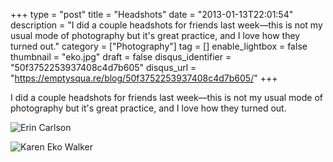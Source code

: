 +++
type = "post"
title = "Headshots"
date = "2013-01-13T22:01:54"
description = "I did a couple headshots for friends last week&#8212;this is not my usual mode of photography but it's great practice, and I love how they turned out."
category = ["Photography"]
tag = []
enable_lightbox = false
thumbnail = "eko.jpg"
draft = false
disqus_identifier = "50f3752253937408c4d7b605"
disqus_url = "https://emptysqua.re/blog/50f3752253937408c4d7b605/"
+++

<p>I did a couple headshots for friends last week&mdash;this is not my usual mode of photography but it's great practice, and I love how they turned out.</p>
<p><img style="display:block; margin-left:auto; margin-right:auto;" src="erin.jpg" alt="Erin Carlson" title="erin.jpg" border="0"   /></p>
<p><img style="display:block; margin-left:auto; margin-right:auto;" src="eko.jpg" alt="Karen Eko Walker" title="eko.jpg" border="0"   /></p>

